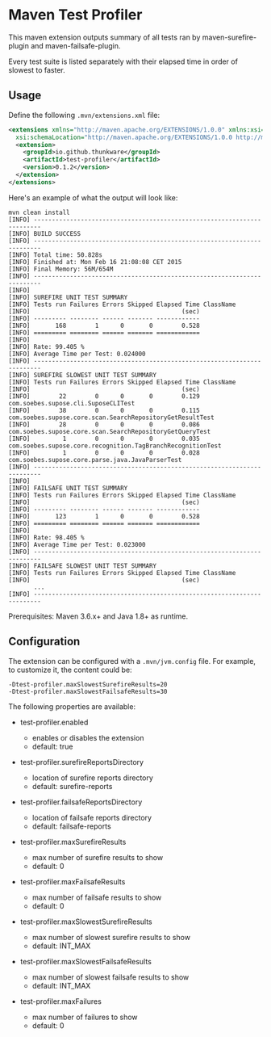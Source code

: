 # Maven Test Profiler

This maven extension outputs summary of all tests ran by
maven-surefire-plugin and maven-failsafe-plugin.

Every test suite is listed separately with their elapsed time
in order of slowest to faster.

## Usage

Define the following `.mvn/extensions.xml` file:

``` xml
<extensions xmlns="http://maven.apache.org/EXTENSIONS/1.0.0" xmlns:xsi="http://www.w3.org/2001/XMLSchema-instance"
  xsi:schemaLocation="http://maven.apache.org/EXTENSIONS/1.0.0 http://maven.apache.org/xsd/core-extensions-1.0.0.xsd">
  <extension>
    <groupId>io.github.thunkware</groupId>
    <artifactId>test-profiler</artifactId>
    <version>0.1.2</version>
  </extension>
</extensions>
```

Here's an example of what the output will look like:

```
mvn clean install
[INFO] ------------------------------------------------------------------------
[INFO] BUILD SUCCESS
[INFO] ------------------------------------------------------------------------
[INFO] Total time: 50.828s
[INFO] Finished at: Mon Feb 16 21:08:08 CET 2015
[INFO] Final Memory: 56M/654M
[INFO] ------------------------------------------------------------------------
[INFO]
[INFO] SUREFIRE UNIT TEST SUMMARY
[INFO] Tests run Failures Errors Skipped Elapsed Time ClassName
[INFO]                                          (sec)
[INFO] --------- -------- ------ ------- ------------
[INFO]       168        1      0       0        0.528
[INFO] ========= ======== ====== ======= ============
[INFO]
[INFO] Rate: 99.405 %
[INFO] Average Time per Test: 0.024000
[INFO] ------------------------------------------------------------------------
[INFO] SUREFIRE SLOWEST UNIT TEST SUMMARY
[INFO] Tests run Failures Errors Skipped Elapsed Time ClassName
[INFO]                                          (sec)
[INFO]        22        0      0       0        0.129 com.soebes.supose.cli.SuposeCLITest
[INFO]        38        0      0       0        0.115 com.soebes.supose.core.scan.SearchRepositoryGetResultTest
[INFO]        28        0      0       0        0.086 com.soebes.supose.core.scan.SearchRepositoryGetQueryTest
[INFO]         1        0      0       0        0.035 com.soebes.supose.core.recognition.TagBranchRecognitionTest
[INFO]         1        0      0       0        0.028 com.soebes.supose.core.parse.java.JavaParserTest
[INFO] ------------------------------------------------------------------------
[INFO]
[INFO] FAILSAFE UNIT TEST SUMMARY
[INFO] Tests run Failures Errors Skipped Elapsed Time ClassName
[INFO]                                          (sec)
[INFO] --------- -------- ------ ------- ------------
[INFO]       123        1      0       0        0.528
[INFO] ========= ======== ====== ======= ============
[INFO]
[INFO] Rate: 98.405 %
[INFO] Average Time per Test: 0.023000
[INFO] ------------------------------------------------------------------------
[INFO] FAILSAFE SLOWEST UNIT TEST SUMMARY
[INFO] Tests run Failures Errors Skipped Elapsed Time ClassName
[INFO]                                          (sec)
       ...
[INFO] ------------------------------------------------------------------------
```

Prerequisites: Maven 3.6.x+ and Java 1.8+ as runtime.

## Configuration

The extension can be configured with a `.mvn/jvm.config` file. For example, to customize it, the content could be:

```
-Dtest-profiler.maxSlowestSurefireResults=20
-Dtest-profiler.maxSlowestFailsafeResults=30
```

The following properties are available:

- test-profiler.enabled
  - enables or disables the extension
  - default: true

- test-profiler.surefireReportsDirectory
  - location of surefire reports directory
  - default: surefire-reports

- test-profiler.failsafeReportsDirectory
  - location of failsafe reports directory
  - default: failsafe-reports

- test-profiler.maxSurefireResults
  - max number of surefire results to show
  - default: 0

- test-profiler.maxFailsafeResults
  - max number of failsafe results to show
  - default: 0

- test-profiler.maxSlowestSurefireResults
  - max number of slowest surefire results to show
  - default: INT_MAX

- test-profiler.maxSlowestFailsafeResults
  - max number of slowest failsafe results to show
  - default: INT_MAX

- test-profiler.maxFailures
  - max number of failures to show
  - default: 0
